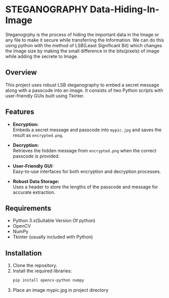 # STEGANOGRAPHY Data-Hiding-In-Image
Steganogrphy is the process of hiding the important data in the Image or any file to make it secure while transferring the Information.
We can do this using python with the method of LSB(Least Significant Bit) which changes the Image size by making the small difference in the bits(pixels) of image while adding the secrete to Image. 

## Overview
This project uses robust LSB steganography to embed a secret message along with a passcode into an image. It consists of two Python scripts with user-friendly GUIs built using Tkinter.

## Features
- **Encryption:**  
  Embeds a secret message and passcode into `mypic.jpg` and saves the result as `encrypted.png`.

- **Decryption:**  
  Retrieves the hidden message from `encrypted.png` when the correct passcode is provided.

- **User-Friendly GUI:**  
  Easy-to-use interfaces for both encryption and decryption processes.

- **Robust Data Storage:**  
  Uses a header to store the lengths of the passcode and message for accurate extraction.
## Requirements
- Python 3.x(Suitable Version Of python)
- OpenCV  
- NumPy  
- Tkinter (usually included with Python)
## Installation

1. Clone the repository.
2. Install the required libraries:
   ```bash
   pip install opencv-python numpy
3. Place an image mypic.jpg in project directory
